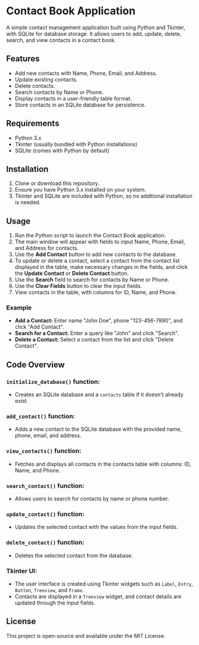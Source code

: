 # Contact Book Application

A simple contact management application built using Python and Tkinter, with SQLite for database storage. It allows users to add, update, delete, search, and view contacts in a contact book.

## Features
- Add new contacts with Name, Phone, Email, and Address.
- Update existing contacts.
- Delete contacts.
- Search contacts by Name or Phone.
- Display contacts in a user-friendly table format.
- Store contacts in an SQLite database for persistence.

## Requirements
- Python 3.x
- Tkinter (usually bundled with Python installations)
- SQLite (comes with Python by default)

## Installation

1. Clone or download this repository.
2. Ensure you have Python 3.x installed on your system.
3. Tkinter and SQLite are included with Python, so no additional installation is needed.

## Usage

1. Run the Python script to launch the Contact Book application.
2. The main window will appear with fields to input Name, Phone, Email, and Address for contacts.
3. Use the **Add Contact** button to add new contacts to the database.
4. To update or delete a contact, select a contact from the contact list displayed in the table, make necessary changes in the fields, and click the **Update Contact** or **Delete Contact** button.
5. Use the **Search** field to search for contacts by Name or Phone.
6. Use the **Clear Fields** button to clear the input fields.
7. View contacts in the table, with columns for ID, Name, and Phone.

### Example
- **Add a Contact:** Enter name "John Doe", phone "123-456-7890", and click "Add Contact".
- **Search for a Contact:** Enter a query like "John" and click "Search".
- **Delete a Contact:** Select a contact from the list and click "Delete Contact".

## Code Overview

### `initialize_database()` function:
- Creates an SQLite database and a `contacts` table if it doesn't already exist.

### `add_contact()` function:
- Adds a new contact to the SQLite database with the provided name, phone, email, and address.

### `view_contacts()` function:
- Fetches and displays all contacts in the contacts table with columns: ID, Name, and Phone.

### `search_contact()` function:
- Allows users to search for contacts by name or phone number.

### `update_contact()` function:
- Updates the selected contact with the values from the input fields.

### `delete_contact()` function:
- Deletes the selected contact from the database.

### Tkinter UI:
- The user interface is created using Tkinter widgets such as `Label`, `Entry`, `Button`, `Treeview`, and `Frame`.
- Contacts are displayed in a `Treeview` widget, and contact details are updated through the input fields.

## License
This project is open-source and available under the MIT License.
